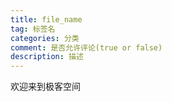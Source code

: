 ```yaml
---
title: file_name
tag: 标签名
categories: 分类
comment: 是否允许评论(true or false)
description: 描述
---
```

欢迎来到极客空间